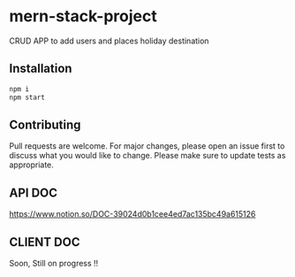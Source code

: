 # mern-stack-project

CRUD APP to add users and places holiday destination

## Installation

```bash
npm i
npm start
```
## Contributing

Pull requests are welcome. For major changes, please open an issue first to discuss what you would like to change.
Please make sure to update tests as appropriate.

## API DOC

https://www.notion.so/DOC-39024d0b1cee4ed7ac135bc49a615126

## CLIENT DOC

Soon, Still on progress !!
